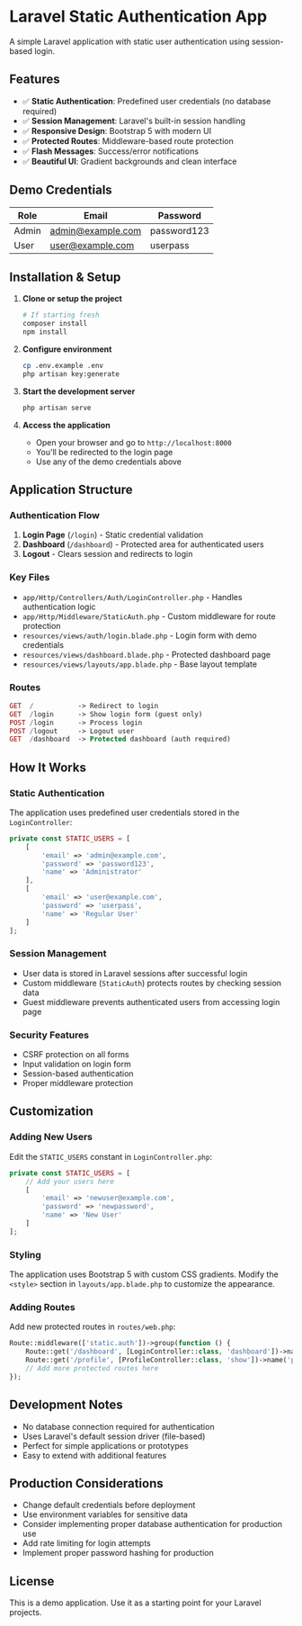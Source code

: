 # Laravel Static Authentication App

A simple Laravel application with static user authentication using session-based login.

## Features

- ✅ **Static Authentication**: Predefined user credentials (no database required)
- ✅ **Session Management**: Laravel's built-in session handling
- ✅ **Responsive Design**: Bootstrap 5 with modern UI
- ✅ **Protected Routes**: Middleware-based route protection
- ✅ **Flash Messages**: Success/error notifications
- ✅ **Beautiful UI**: Gradient backgrounds and clean interface

## Demo Credentials

| Role  | Email              | Password    |
|-------|-------------------|-------------|
| Admin | admin@example.com | password123 |
| User  | user@example.com  | userpass    |

## Installation & Setup

1. **Clone or setup the project**
   ```bash
   # If starting fresh
   composer install
   npm install
   ```

2. **Configure environment**
   ```bash
   cp .env.example .env
   php artisan key:generate
   ```

3. **Start the development server**
   ```bash
   php artisan serve
   ```

4. **Access the application**
   - Open your browser and go to `http://localhost:8000`
   - You'll be redirected to the login page
   - Use any of the demo credentials above

## Application Structure

### Authentication Flow
1. **Login Page** (`/login`) - Static credential validation
2. **Dashboard** (`/dashboard`) - Protected area for authenticated users
3. **Logout** - Clears session and redirects to login

### Key Files
- `app/Http/Controllers/Auth/LoginController.php` - Handles authentication logic
- `app/Http/Middleware/StaticAuth.php` - Custom middleware for route protection
- `resources/views/auth/login.blade.php` - Login form with demo credentials
- `resources/views/dashboard.blade.php` - Protected dashboard page
- `resources/views/layouts/app.blade.php` - Base layout template

### Routes
```php
GET  /           -> Redirect to login
GET  /login      -> Show login form (guest only)
POST /login      -> Process login
POST /logout     -> Logout user
GET  /dashboard  -> Protected dashboard (auth required)
```

## How It Works

### Static Authentication
The application uses predefined user credentials stored in the `LoginController`:

```php
private const STATIC_USERS = [
    [
        'email' => 'admin@example.com',
        'password' => 'password123',
        'name' => 'Administrator'
    ],
    [
        'email' => 'user@example.com', 
        'password' => 'userpass',
        'name' => 'Regular User'
    ]
];
```

### Session Management
- User data is stored in Laravel sessions after successful login
- Custom middleware (`StaticAuth`) protects routes by checking session data
- Guest middleware prevents authenticated users from accessing login page

### Security Features
- CSRF protection on all forms
- Input validation on login form
- Session-based authentication
- Proper middleware protection

## Customization

### Adding New Users
Edit the `STATIC_USERS` constant in `LoginController.php`:

```php
private const STATIC_USERS = [
    // Add your users here
    [
        'email' => 'newuser@example.com',
        'password' => 'newpassword',
        'name' => 'New User'
    ]
];
```

### Styling
The application uses Bootstrap 5 with custom CSS gradients. Modify the `<style>` section in `layouts/app.blade.php` to customize the appearance.

### Adding Routes
Add new protected routes in `routes/web.php`:

```php
Route::middleware(['static.auth'])->group(function () {
    Route::get('/dashboard', [LoginController::class, 'dashboard'])->name('dashboard');
    Route::get('/profile', [ProfileController::class, 'show'])->name('profile');
    // Add more protected routes here
});
```

## Development Notes

- No database connection required for authentication
- Uses Laravel's default session driver (file-based)
- Perfect for simple applications or prototypes
- Easy to extend with additional features

## Production Considerations

- Change default credentials before deployment
- Use environment variables for sensitive data
- Consider implementing proper database authentication for production use
- Add rate limiting for login attempts
- Implement proper password hashing for production

## License

This is a demo application. Use it as a starting point for your Laravel projects.

